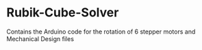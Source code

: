 # Rubik-Cube-Solver
Contains the Arduino code for the rotation of 6 stepper motors and Mechanical Design files
